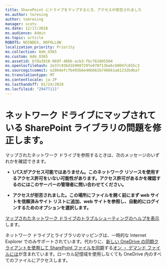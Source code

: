 ```yaml
---
title: SharePoint にドライブをマップするとき、アクセスが拒否されました
ms.author: toresing
author: tomresing
manager: scotv
ms.date: 12/17/2018
ms.audience: Admin
ms.topic: article
ROBOTS: NOINDEX, NOFOLLOW
localization_priority: Priority
ms.collection: Adm_O365
ms.custom: Adm_O365
ms.assetid: b7da3918-969f-40bb-acb3-fbc762605504
ms.openlocfilehash: 2e37c936d1b908729fe870f13ba6c60047c655c3
ms.sourcegitcommit: e2864efcfb493b6e46b662b746661a61232bdba7
ms.translationtype: MT
ms.contentlocale: ja-JP
ms.lasthandoff: 01/24/2019
ms.locfileid: "29477111"
---
```

# <a name="fix-problems-with-sharepoint-libraries-mapped-to-network-drives"></a>ネットワーク ドライブにマップされている SharePoint ライブラリの問題を修正します。

マップされたネットワーク ドライブを参照するときは、次のメッセージのいずれかを確認できます。
  
- **\\パスがアクセス可能ではありません。このネットワーク リソースを使用するアクセス許可をいない可能性があります。アクセス許可があるかを確認するのにはこのサーバーの管理者に問い合わせてください。**
    
- **アクセスが拒否されました。この場所にファイルを開く前にまず web サイトを信頼済みサイト リストに追加、web サイトを参照し、自動的にログインするためのオプションを選択します。**
    
[マップされたネットワーク ドライブのトラブルシューティングのヘルプを表示](https://support.office.com/article/ef399c67-4578-4c3a-adbe-0b489084eabe.aspx)します。
  
ネットワーク ドライブとライブラリのマッピングは、一時的な Internet Explorer でのみサポートされています。代わりに、[新しい OneDrive の同期クライアントを使用して SharePoint ファイルを同期](https://support.office.com/article/6de9ede8-5b6e-4503-80b2-6190f3354a88.aspx)する[オン ・ デマンド ファイルには](https://support.office.com/article/0e6860d3-d9f3-4971-b321-7092438fb38e.aspx)が含まれています。ローカル記憶域を使用しなくても OneDrive 内のすべてのファイルにアクセスします。
  


